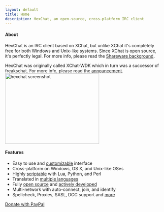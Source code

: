 ```yaml
---
layout: default
title: Home
description: HexChat, an open-source, cross-platform IRC client
---
```


#### About

HexChat is an IRC client based on XChat, but unlike XChat it's completely free for both Windows and Unix-like systems. Since XChat is open source, it's perfectly legal. For more info, please read the [Shareware background](shareware.html).

HexChat was originally called XChat-WDK which in turn was a successor of freakschat. For more info, please read the [announcement](news/announcement.html).
<a href="screenshots.html"><img class="thumb" src="/img/thumb.png" alt="hexchat screenshot" width="305" height="229"></a>

#### Features

- Easy to use and [customizable](https://hexchat.readthedocs.org/en/latest/appearance.html) interface
- Cross-platform on Windows, OS X, and Unix-like OSes
- Highly [scriptable](https://hexchat.readthedocs.org/en/latest/developers.html#scripting) with Lua, Python, and Perl
- Translated in [multiple languages](https://www.transifex.com/projects/p/hexchat/)
- Fully [open source](https://github.com/HexChat/hexchat) and [actively developed](https://www.ohloh.net/p/hexchat)
- Multi-network with auto-connect, join, and identify
- Spellcheck, Proxies, SASL, DCC support and [more](https://hexchat.readthedocs.org/en/latest/)

[Donate with PayPal](http://goo.gl/RiYDqZ)
